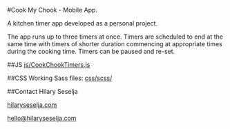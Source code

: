 #Cook My Chook - Mobile App.

A kitchen timer app developed as a personal project. 

The app runs up to three timers at once. Timers are scheduled to end at the same time with timers of shorter duration commencing at appropriate times during the cooking time. Timers can be paused and re-set.

##JS
[js/CookChookTimers.js](https://github.com/blue-baron/CookMyChook/blob/master/js/CookChookTimers.js)

##CSS
Working Sass files: [css/scss/](https://github.com/blue-baron/CookMyChook/tree/master/css/scss)

##Contact
Hilary Seselja

[hilaryseselja.com](http://www.hilaryseselja.com)

[hello@hilaryseselja.com](mailto:hello@hilaryseselja.com)
